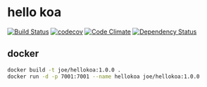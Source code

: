 # hello koa

[![Build Status](https://travis-ci.org/joehecn/hellokoa.svg?branch=master)](https://travis-ci.org/joehecn/hellokoa)
[![codecov](https://codecov.io/gh/joehecn/hellokoa/branch/master/graph/badge.svg)](https://codecov.io/gh/joehecn/hellokoa)
[![Code Climate](https://codeclimate.com/github/joehecn/hellokoa/badges/gpa.svg)](https://codeclimate.com/github/joehecn/hellokoa)
[![Dependency Status](https://gemnasium.com/badges/github.com/joehecn/hellokoa.svg)](https://gemnasium.com/github.com/joehecn/hellokoa)

## docker

``` bash
docker build -t joe/hellokoa:1.0.0 .
docker run -d -p 7001:7001 --name hellokoa joe/hellokoa:1.0.0
```
